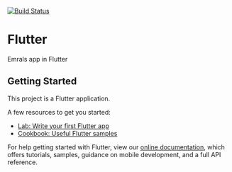 [![Build Status](https://app.bitrise.io/app/012ca4e62392dade/status.svg?token=4yOnk8UtsMDm3sLwcPYs-Q&branch=master)](https://app.bitrise.io/app/012ca4e62392dade)

# Flutter
Emrals app in Flutter


## Getting Started

This project is a Flutter application.

A few resources to get you started:

- [Lab: Write your first Flutter app](https://flutter.io/docs/get-started/codelab)
- [Cookbook: Useful Flutter samples](https://flutter.io/docs/cookbook)

For help getting started with Flutter, view our 
[online documentation](https://flutter.io/docs), which offers tutorials, 
samples, guidance on mobile development, and a full API reference.
